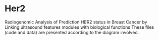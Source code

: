 # Her2
Radiogenomic Analysis of Prediction HER2 status in Breast Cancer by Linking ultrasound features modules with biological functions
These files (code and data) are presented according to the diagram involved. 
